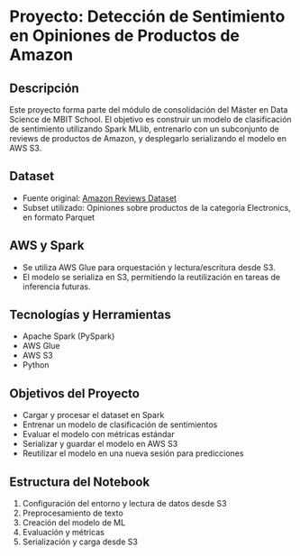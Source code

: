 # Proyecto: Detección de Sentimiento en Opiniones de Productos de Amazon

## Descripción
Este proyecto forma parte del módulo de consolidación del Máster en Data Science de MBIT School. El objetivo es construir un modelo de clasificación de sentimiento utilizando Spark MLlib, entrenarlo con un subconjunto de reviews de productos de Amazon, y desplegarlo serializando el modelo en AWS S3.

## Dataset
- Fuente original: [Amazon Reviews Dataset](https://cseweb.ucsd.edu/~jmcauley/datasets/amazon_v2/)
- Subset utilizado: Opiniones sobre productos de la categoría Electronics, en formato Parquet

##  AWS y Spark
- Se utiliza AWS Glue para orquestación y lectura/escritura desde S3.
- El modelo se serializa en S3, permitiendo la reutilización en tareas de inferencia futuras.

##  Tecnologías y Herramientas
- Apache Spark (PySpark)
- AWS Glue
- AWS S3
- Python

## Objetivos del Proyecto
- Cargar y procesar el dataset en Spark
- Entrenar un modelo de clasificación de sentimientos
- Evaluar el modelo con métricas estándar
- Serializar y guardar el modelo en AWS S3
- Reutilizar el modelo en una nueva sesión para predicciones

## Estructura del Notebook
1. Configuración del entorno y lectura de datos desde S3
2. Preprocesamiento de texto
3. Creación del modelo de ML
4. Evaluación y métricas
5. Serialización y carga desde S3
